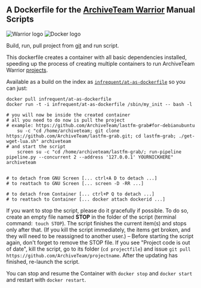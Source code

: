 ## A Dockerfile for the [ArchiveTeam Warrior](http://www.archiveteam.org/index.php?title=ArchiveTeam_Warrior) Manual Scripts

![Warrior logo](http://www.archiveteam.org/images/thumb/f/f3/Archive_team.png/235px-Archive_team.png)
![Docker logo](https://upload.wikimedia.org/wikipedia/commons/7/79/Docker_%28container_engine%29_logo.png)

Build, run, pull project from [git](https://github.com/ArchiveTeam/) and run script. 

This dockerfile creates a container with all basic dependencies installed, speeding up the process of creating multiple containers to run ArchiveTeam Warrior [projects](http://tracker.archiveteam.org/).

Available as a build on the index as [`infrequent/at-as-dockerfile`](https://registry.hub.docker.com/u/infrequent/at-as-dockerfile/) so you can just:


	docker pull infrequent/at-as-dockerfile
	docker run -t -i infrequent/at-as-dockerfile /sbin/my_init -- bash -l

	# you will now be inside the created container
	# all you need to do now is pull the project
	# example: https://github.com/ArchiveTeam/lastfm-grab#for-debianubuntu
		su -c "cd /home/archiveteam; git clone https://github.com/ArchiveTeam/lastfm-grab.git; cd lastfm-grab; ./get-wget-lua.sh" archiveteam
	# and start the script
		screen su -c "cd /home/archiveteam/lastfm-grab/; run-pipeline pipeline.py --concurrent 2 --address '127.0.0.1' YOURNICKHERE" archiveteam


	# to detach from GNU Screen [... ctrl+A D to detach ...]
	# to reattach to GNU Screen [... screen -D -RR ...] 

	# to detach from Container [... ctrl+P Q to detach ...]
	# to reattach to Container [... docker attach dockerid ...]

If you want to stop the script, please do it gracefully if possible. To do so, create an empty file named **STOP** in the folder of the script (terminal command:` touch STOP`). The script finishes the current item(s) and stops only after that. (If you kill the script immediately, the items get broken, and they will need to be reassigned to another user.) – Before starting the script again, don't forget to remove the STOP file.
If you see "Project code is out of date", kill the script, go to its folder (`cd projectfile`) and issue `git pull https://github.com/ArchiveTeam/projectname`. After the updating has finished, re-launch the script.

You can stop and resume the Container with `docker stop` and `docker start` and restart with `docker restart`.
